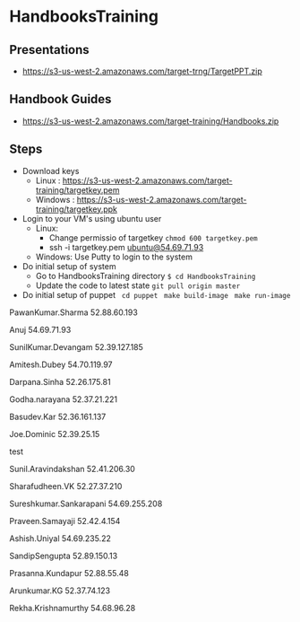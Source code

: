 # HandbooksTraining

## Presentations
* https://s3-us-west-2.amazonaws.com/target-trng/TargetPPT.zip

## Handbook Guides
* https://s3-us-west-2.amazonaws.com/target-training/Handbooks.zip

## Steps
* Download keys
  * Linux : https://s3-us-west-2.amazonaws.com/target-training/targetkey.pem
  * Windows : https://s3-us-west-2.amazonaws.com/target-training/targetkey.ppk
* Login to your VM's using ubuntu user
  * Linux:
    * Change permissio of targetkey
    ```chmod 600 targetkey.pem```
    * ssh -i targetkey.pem ubuntu@54.69.71.93
  * Windows: Use Putty to login to the system
* Do initial setup of system
  * Go to HandbooksTraining directory
  ```$ cd HandbooksTraining```
  * Update the code to latest state
  ```git pull origin master```
* Do initial setup of puppet
``` cd puppet```
``` make build-image```
``` make run-image```


PawanKumar.Sharma
52.88.60.193
 
Anuj
54.69.71.93
 
SunilKumar.Devangam
52.39.127.185
 
Amitesh.Dubey
54.70.119.97
 
Darpana.Sinha
52.26.175.81
 
Godha.narayana
52.37.21.221
 
Basudev.Kar
52.36.161.137
 
Joe.Dominic
52.39.25.15
 
test
 
Sunil.Aravindakshan
52.41.206.30
 
Sharafudheen.VK
52.27.37.210
 
Sureshkumar.Sankarapani
54.69.255.208
 
Praveen.Samayaji
52.42.4.154
 
Ashish.Uniyal
54.69.235.22
 
SandipSengupta
52.89.150.13
 
Prasanna.Kundapur
52.88.55.48
 
Arunkumar.KG
52.37.74.123
 
Rekha.Krishnamurthy
54.68.96.28
